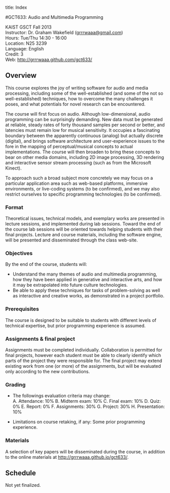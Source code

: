 title: Index


#GCT633: Audio and Multimedia Programming

KAIST GSCT Fall 2013  
Instructor: Dr. Graham Wakefield ([grrrwaaa@gmail.com](http://www.grahamwakefield.net))  
Hours: Tue/Thu 14:30 - 16:00  
Location: N25 3239  
Language: English   
Credit: 3  
Web: http://grrrwaaa.github.com/gct633/

## Overview

This course explores the joy of writing software for audio and media processing, including some of the well-established (and some of the not so well-established) techniques, how to overcome the many challenges it poses, and what potentials for novel research can be encountered.

The course will first focus on audio. Although low-dimensional, audio programming can be surprisingly demanding. New data must be generated at reliable, steady rates of forty thousand samples per second or better, and latencies must remain low for musical sensitivity. It occupies a fascinating boundary between the apparently continuous (analog) but actually discrete (digital), and brings software architecture and user-experience issues to the fore in the mapping of perceptual/musical concepts to actual implementations. The course will then broaden to bring these concepts to bear on other media domains, including 2D image processing, 3D rendering and interactive sensor stream processing (such as from the Microsoft Kinect).

To approach such a broad subject more concretely we may focus on a particular application area such as web-based platforms, immersive environments, or live-coding systems (to be confirmed), and we may also restrict ourselves to specific programming technologies (to be confirmed). 

### Format

Theoretical issues, technical models, and exemplary works are presented in lecture sessions, and implemented during lab sessions. Toward the end of the course lab sessions will be oriented towards helping students with their final projects. Lecture and course materials, including the software engine, will be presented and disseminated through the class web-site.

### Objectives

By the end of the course, students will: 

* Understand the many themes of audio and multimedia programming, how they have been applied in generative and interactive arts, and how it may be extrapolated into future culture technologies. 
* Be able to apply these techniques for tasks of problem-solving as well as interactive and creative works, as demonstrated in a project portfolio.

### Prerequisites

The course is designed to be suitable to students with different levels of technical expertise, but prior programming experience is assumed.

### Assignments & final project

Assignments must be completed individually. Collaboration is permitted for final projects, however each student must be able to clearly identify which parts of the project they were responsible for. The final project may extend existing work from one (or more) of the assignments, but will be evaluated only according to the new contributions. 

### Grading

* The followings evaluation criteria may change:   
    A. Attendance:    10%
    B. Midterm exam:  10%
    C. Final exam:    10%
    D. Quiz:          0% 
  	E. Report:        0%
  	F. Assignments:   30%
  	G. Project:       30%
  	H. Presentation:  10% 
  	
* Limitations on course retaking, if any: Some prior programming experience.

### Materials

A selection of key papers will be disseminated during the course, in addition to the online materials at http://grrrwaaa.github.io/gct633/.

## Schedule

Not yet finalized.
